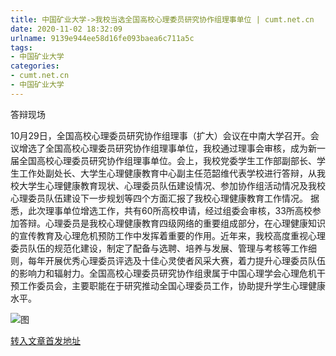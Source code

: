 ```yaml
---
title: 中国矿业大学->我校当选全国高校心理委员研究协作组理事单位 | cumt.net.cn
date: 2020-11-02 18:32:09
urlname: 9139e944ee58d16fe093baea6c711a5c
tags: 
- 中国矿业大学
categories:
- cumt.net.cn
- 中国矿业大学
---
```

答辩现场

10月29日，全国高校心理委员研究协作组理事（扩大）会议在中南大学召开。会议增选了全国高校心理委员研究协作组理事单位，我校通过理事会审核，成为新一届全国高校心理委员研究协作组理事单位。会上，我校党委学生工作部副部长、学生工作处副处长、大学生心理健康教育中心副主任范韶维代表学校进行答辩，从我校大学生心理健康教育现状、心理委员队伍建设情况、参加协作组活动情况及我校心理委员队伍建设下一步规划等四个方面汇报了我校心理健康教育工作情况。 据悉，此次理事单位增选工作，共有60所高校申请，经过组委会审核，33所高校参加答辩。心理委员是我校心理健康教育四级网络的重要组成部分，在心理健康知识的宣传教育及心理危机预防工作中发挥着重要的作用。近年来，我校高度重视心理委员队伍的规范化建设，制定了配备与选聘、培养与发展、管理与考核等工作细则，每年开展优秀心理委员评选及十佳心灵使者风采大赛，着力提升心理委员队伍的影响力和辐射力。全国高校心理委员研究协作组隶属于中国心理学会心理危机干预工作委员会，主要职能在于研究推动全国心理委员工作，协助提升学生心理健康水平。

![图](http://xwzx.cumt.edu.cn/_upload/article/images/8d/2c/502cb2374c4b95c086e13401fc6a/dfd8041e-1674-432e-a9bf-ef0b24ea3407.png)

[转入文章首发地址](http://xwzx.cumt.edu.cn/d8/8a/c523a579722/page.htm)